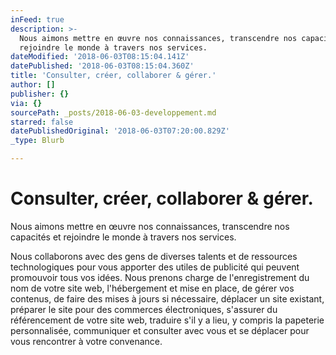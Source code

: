 ```yaml
---
inFeed: true
description: >-
  Nous aimons mettre en œuvre nos connaissances, transcendre nos capacités et
  rejoindre le monde à travers nos services.
dateModified: '2018-06-03T08:15:04.141Z'
datePublished: '2018-06-03T08:15:04.360Z'
title: 'Consulter, créer, collaborer & gérer.'
author: []
publisher: {}
via: {}
sourcePath: _posts/2018-06-03-developpement.md
starred: false
datePublishedOriginal: '2018-06-03T07:20:00.829Z'
_type: Blurb

---
```

# Consulter, créer, collaborer & gérer.

Nous aimons mettre en œuvre nos connaissances, transcendre nos capacités et rejoindre le monde à travers nos services.

Nous collaborons avec des gens de diverses talents et de ressources technologiques pour vous apporter des utiles de publicité qui peuvent promouvoir tous vos idées. Nous prenons charge de l'enregistrement du nom de votre site web, l'hébergement et mise en place, de gérer vos contenus, de faire des mises à jours si nécessaire, déplacer un site existant, préparer le site pour des commerces électroniques, s'assurer du référencement de votre site web, traduire s'il y a lieu, y compris la papeterie personnalisée, communiquer et consulter avec vous et se déplacer pour vous rencontrer à votre convenance.